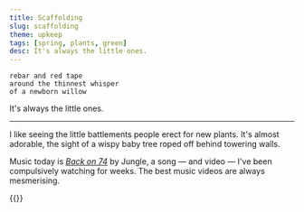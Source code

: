 ```yaml
---
title: Scaffolding
slug: scaffolding
theme: upkeep
tags: [spring, plants, green]
desc: It's always the little ones.
---
```


```
rebar and red tape
around the thinnest whisper
of a newborn willow
```

It's always the little ones.

<!--more-->

---

I like seeing the little battlements people erect for new plants.
It's almost adorable, the sight of a wispy baby tree roped off behind towering walls.

Music today is [*Back on 74*][1] by Jungle, a song — and video — I've been compulsively watching for weeks.
The best music videos are always mesmerising.


{{<youtube q3lX2p_Uy9I>}}

[1]: https://youtu.be/q3lX2p_Uy9I
